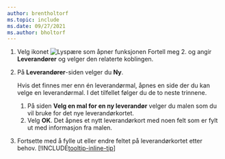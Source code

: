 ```yaml
---
author: brentholtorf
ms.topic: include
ms.date: 09/27/2021
ms.author: bholtorf
---
```


1. Velg ikonet ![Lyspære som åpner funksjonen Fortell meg 2.](../media/ui-search/search_small.png "Fortell hva du vil gjøre") og angir **Leverandører** og velger den relaterte koblingen.  
2. På **Leverandører**-siden velger du **Ny**.

    Hvis det finnes mer enn én leverandørmal, åpnes en side der du kan velge en leverandørmal. I det tilfellet følger du de to neste trinnene.
    1. På siden **Velg en mal for en ny leverandør** velger du malen som du vil bruke for det nye leverandørkortet.
    2. Velg **OK**. Det åpnes et nytt leverandørkort med noen felt som er fylt ut med informasjon fra malen.
3. Fortsette med å fylle ut eller endre feltet på leverandørkortet etter behov. [!INCLUDE[tooltip-inline-tip](tooltip-inline-tip_md.md)]
